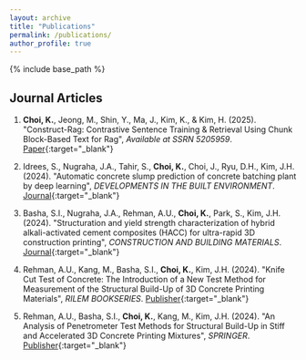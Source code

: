 ```yaml
---
layout: archive
title: "Publications"
permalink: /publications/
author_profile: true
---
```


{% include base_path %}


## Journal Articles

1. **Choi, K.**, Jeong, M., Shin, Y., Ma, J., Kim, K., & Kim, H. (2025). "Construct-Rag: Contrastive Sentence Training & Retrieval Using Chunk Block-Based Text for Rag", *Available at SSRN 5205959*. [Paper](https://papers.ssrn.com/sol3/papers.cfm?abstract_id=5205959){:target="_blank"}

2. Idrees, S., Nugraha, J.A., Tahir, S., **Choi, K.**, Choi, J., Ryu, D.H., Kim, J.H. (2024). "Automatic concrete slump prediction of concrete batching plant by deep learning", *DEVELOPMENTS IN THE BUILT ENVIRONMENT*. [Journal](https://www.sciencedirect.com/journal/developments-in-the-built-environment){:target="_blank"}

3. Basha, S.I., Nugraha, J.A., Rehman, A.U., **Choi, K.**, Park, S., Kim, J.H. (2024). "Structuration and yield strength characterization of hybrid alkali-activated cement composites (HACC) for ultra-rapid 3D construction printing", *CONSTRUCTION AND BUILDING MATERIALS*. [Journal](https://www.sciencedirect.com/journal/construction-and-building-materials){:target="_blank"}

4. Rehman, A.U., Kang, M., Basha, S.I., **Choi, K.**, Kim, J.H. (2024). "Knife Cut Test of Concrete: The Introduction of a New Test Method for Measurement of the Structural Build-Up of 3D Concrete Printing Materials", *RILEM BOOKSERIES*. [Publisher](https://www.springer.com/series/8781){:target="_blank"}

5. Rehman, A.U., Basha, S.I., **Choi, K.**, Kang, M., Kim, J.H. (2024). "An Analysis of Penetrometer Test Methods for Structural Build-Up in Stiff and Accelerated 3D Concrete Printing Mixtures", *SPRINGER*. [Publisher](https://www.springer.com/){:target="_blank"}